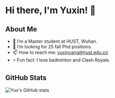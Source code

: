 # Hi there, I'm Yuxin! 👋

## About Me

- 🌱 I’m a Master student at HUST, Wuhan.
- 👀 I’m looking for 25 fall Phd positions.
- 📫 How to reach me: yuxinyang@hust.edu.cn
- ⚡ Fun fact: I love badminton and Clash Royale.

## GitHub Stats

![Yux's GitHub stats](https://github-readme-stats.vercel.app/api?username=yux20000304&show_icons=true&theme=radical)



